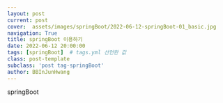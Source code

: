 ```yaml
---
layout: post
current: post
cover:  assets/images/springBoot/2022-06-12-springBoot-01_basic.jpg
navigation: True
title: springBoot 이용하기
date: 2022-06-12 20:00:00
tags: [springBoot]  # tags.yml 선언한 값
class: post-template
subclass: 'post tag-springBoot'
author: BBInJunHwang
---
```


springBoot